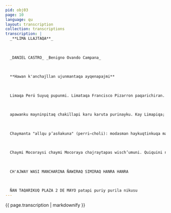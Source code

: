 ```yaml
---
pid: obj03
page: 10
language: qu
layout: transcription
collection: transcriptions
transcription: |
  _**LIMA LLAJTAQA**_
  
  
  
  _DANIEL CASTRO_ _Benigno Ovando Campana_
  
  
  
  **Hawan k'anchajllan ujunmantaqa ayqenapajmi**
  
  
  
  Limaqa Perú Suyuq pupunmi. Limataqa Francisco Pizarron paqarichiran. Chaymantan criollukuna machu apuskikunanmanta Emancipacionpi llaqtanta qechuspala MADRE PATRIA NINKU, Limatataq, La Tres veces coronada villata unanchanku. Kaypin wasichakunku HATUN KAMAYUQMANTA tukuy autoridadkunapas. Chaymanta kaypi llaqtachakunku qhapaq provincianokuna, diputadomanta, senadormanta qhepaqkuna. Chaymanta empleadokuna tukuy Republicamanta hamuspanku; paykunapaqqa manan kanchu llank’ana, pisillan; varayoqllapaqmi. Kay Limapiqa kantaqmi imayman wasikuna. San Isidrupi, Miraflorispi, musuq gagé urbanizaciunkupipas aswan munayraq. Chaymanta centro de Lima nisqapiqa waqchay waqchayllan. Chaymanta PP.J.. (pueblos jóvenes) piqa manchay manchaymi, esterachamanta, ltachakunamanta hatarichisqa. Qhapaq qulqi sapakunaqa allin saqsasqan kanku; churinkunapas allinpropinayuq sapa semana. Paykunaqa aychatan mikhunku, lecheta (ñuqñuta) litro litrota. Alqunpas kilutan aychata mikhun. Icha waqchaqa manan reqsinchu manan lank’asqan allpanchu Paykunapaq-qa sirvientapaqpas cuarton kan. Ñuqayku waqchapaqtaq huq cuartu nisqalla, chaypin puñuyku ch’ulla paja collchunpi suqta. pusaq, chunka churiyku. Paykunapaqqa último modelo carru sapa wata, warminpas, churinpas sapan kan carruyuq. Ñuqaykupajqa omnibusllan, microllan; chata, chata sardinas hinata
  
  
  
  apawanku mayninpitaq chakillapi karu karuta purinayku. Kay Limapiqa; mayninpiqa mistipa aswanmi chiqniwanku serrano kasqayku rayku. Hipocritallañan, ñuqaykumanta imallatapas munanku chayllanrunata hina rimapayawanku. Icha kunan siminchis oficial kaspa, ñan tukuy runapas yachayta munankuña. Hayk’aqtaq paykuna huqpalabrallatapas rimankuman karqan. Aswan kunan profesorpas runasimimanta kaykuman. Imay yachachinallata yachakusaqku rimayta yachaspañaqa. Limapiqa tukuy servidumbripas sierrallamantan kanku, paykunapas mañacha p’enqakunqachu siminmanta. Kay Lima llaqtapiqa gringomanm. riqch’akuyta munanku. P'achanpas importadullan munayninku. Lapatunpas inglésmi pisqa waranqa soles valen. ernunpas inglesllataq. Manacha ñuqayku hina wakillan polistelchaman aypan chaypas pantalonchalla parada qhatupi chhalayku. Rantiy rantiy rebajachikuspa. Chaymanta kay Limapiqa mayninpi mikhuspa mana mikhusparaq llankaspa tuta p’unchay, churiyku doctor manta chaskikuspaqa limeñawan casarakuqtin warminñataq paypas sirviente punkullapiña chaskiwanku manataq sullk’a wayqinkunatapas yanapankuchu huq sullyawanpas Chaymanta Jefe, Jefesito kaspapas "patronninpa" "judioq" llunk’un kanku. Manañan serrano kayta munankuchu, tizallaña purispanku. Chaytan kay llaqtapi wawaykupas yachanku, el medio ambiente nispaimacha chayqa nuqaqa uyarisqallaytan niyki.
  
  
  
  Chaymanta "allqu p’asñakuna" (perri—choli): modasman haykuqtinkuqa manaña moda wasi, fabricapi, salon bellez api, llank’ayta munankuchu. Warmi kunanminku tususpa se gana bien nispa lluqsinku wasiykumanta pas. Chay khunkutan kay Limapi yachanku. Joven bien plantaduwan kasarapusqanku. Chay runaqa mananoficioyugchu, "te espero a la hora de salidallatan niku"; puñunkutaq p’unchayta tutayachispa. Chaynata provinsianu a runah’una Limamanta rimanku: Ñan rimashaykuña sami runa, yupaychasqa wiraqucha Benig no Ovando Campanawan, Puesto de Periódicos chimpanpi, Apurimac—Carabaya esquinapi. Payqa supaytan runasimita t'uqachin, waynaywayna llank aspa. CRONICAWAN: Wiraquchay yuyayacharankichu CRONICAWANTA martes martes lloqsiqta ima sumaq harawi takikunawan? BENIGNO OVANDO CAMPANA: Mana tapusqaykita uyarispa nisayki. Imaraykutaq nuqatari rimachiwanki chaymanta chaninchawanaykipaq. Tapuwasqaykimanta nisayki. Manan rikunichu nitaq yachanichu. Chaychus nisqayki hina chayqa kusan. Chay RUNASIMI OFICIALIZACIONQA, hanaqman uranman wankin hatarichinapaqmi wamink’a Velascopaq. CRONICAWAN: Willakuwaya Limamanta, Qusqu llaqtanchismanta?. BENIGNO OVANDO CAMPANA: Ñuqaqa. Limapipas Qusqupipas allintan kawsani. Ñuqaqa llank’aq runan kani. Runamasi yanapaq; chay raykun kay Lima llaqtayman waqmanta kutirrimuni. Qullqiytan Qusqupi apapauwanku mana sutin yuyariy runa.
  
  
  
  Chaymi Mocoraysi chaymi Mocoraya chajraytapas wisch’umuni. Quiquini na t'anteriaytapas mana schaninpi chhalamuni. CRONICAWAN: Hayk'a watayuq mi kanki wiraqucha Ovando? BENIGNO OVANDO CAMPANA Ñuqaqa isqun chunka (91) huqniyuq watayuqmi kani, ñan isqunchunka ishkayniyuqmanña rishieni, Nisqaykihina waynay waynaraq llank’ani. Tutachallamanta phawaspa, Periodicut vendespa, karupi tiyaspa kusi kawasayj ususiykunawan qatayniywanpas CRONICAWAN: Imataraqcha pacha kawsayniykipi mana rikurankuchu, willawaya? BENIGNO OVANDO CAMPANAWayqiy warmillan mana wanaq anquypi simiypi. Icha sema chayt willankichu. Khunku nispapascha sutiyamuwankuman. Chay manta panakaypas "mal ejemplo" ninkumancha.
  
  
  
  CH'AJWAY WASI MANCHARINA ÑAWIRAQ SIMIRAQ HANRA HANRA
  
  
  
  ÑAN TAQARIKUQ PLAZA 2 DE MAYO patapi puriy purila nikusu
---
```


{{ page.transcription | markdownify }}
